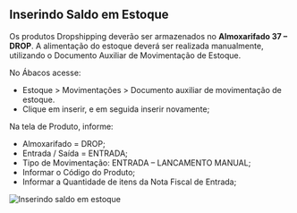 ## Inserindo Saldo em Estoque

Os produtos Dropshipping deverão ser armazenados no **Almoxarifado 37 – DROP**. A alimentação do estoque deverá ser realizada manualmente, utilizando o Documento Auxiliar de Movimentação de Estoque.

No Ábacos acesse:
- Estoque > Movimentações > Documento auxiliar de movimentação de estoque.
- Clique em inserir, e em seguida inserir novamente;

Na tela de Produto, informe:

* Almoxarifado = DROP;
* Entrada / Saída = ENTRADA;
* Tipo de Movimentação: ENTRADA – LANCAMENTO MANUAL;
* Informar o Código do Produto;
* Informar a Quantidade de itens da Nota Fiscal de Entrada;

![Inserindo saldo em estoque](http://developers.connectparts.com.br/imagens/drop2/dropforn05.png)